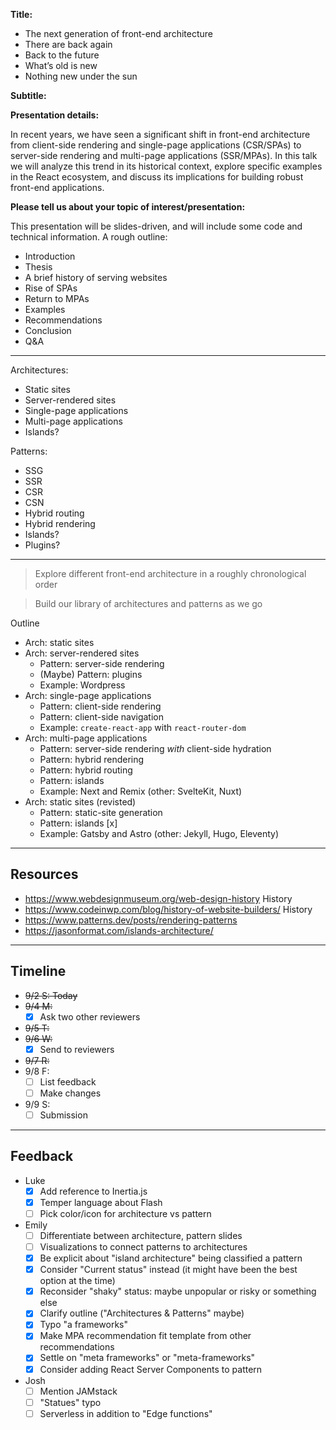 **Title:**

- The next generation of front-end architecture
- There are back again
- Back to the future
- What’s old is new
- Nothing new under the sun

**Subtitle:**

**Presentation details:**

In recent years, we have seen a significant shift in front-end architecture from
client-side rendering and single-page applications (CSR/SPAs) to server-side
rendering and multi-page applications (SSR/MPAs). In this talk we will analyze
this trend in its historical context, explore specific examples in the React
ecosystem, and discuss its implications for building robust front-end
applications.

**Please tell us about your topic of interest/presentation:**

This presentation will be slides-driven, and will include some code and
technical information. A rough outline:

- Introduction
- Thesis
- A brief history of serving websites
- Rise of SPAs
- Return to MPAs
- Examples
- Recommendations
- Conclusion
- Q&A

---

Architectures:

- Static sites
- Server-rendered sites
- Single-page applications
- Multi-page applications
- Islands?

Patterns:

- SSG
- SSR
- CSR
- CSN
- Hybrid routing
- Hybrid rendering
- Islands?
- Plugins?

---

> Explore different front-end architecture in a roughly chronological order

> Build our library of architectures and patterns as we go

Outline

- Arch: static sites
- Arch: server-rendered sites
  - Pattern: server-side rendering
  - (Maybe) Pattern: plugins
  - Example: Wordpress
- Arch: single-page applications
  - Pattern: client-side rendering
  - Pattern: client-side navigation
  - Example: `create-react-app` with `react-router-dom`
- Arch: multi-page applications
  - Pattern: server-side rendering _with_ client-side hydration
  - Pattern: hybrid rendering
  - Pattern: hybrid routing
  - Pattern: islands
  - Example: Next and Remix (other: SvelteKit, Nuxt)
- Arch: static sites (revisted)
  - Pattern: static-site generation
  - Pattern: islands [x]
  - Example: Gatsby and Astro (other: Jekyll, Hugo, Eleventy)

---

## Resources

- https://www.webdesignmuseum.org/web-design-history History
- https://www.codeinwp.com/blog/history-of-website-builders/ History
- https://www.patterns.dev/posts/rendering-patterns
- https://jasonformat.com/islands-architecture/

---

## Timeline

- ~~9/2 S: Today~~
- ~~9/4 M:~~
  - [x] Ask two other reviewers
- ~~9/5 T:~~
- ~~9/6 W:~~
  - [x] Send to reviewers
- ~~9/7 R:~~
- 9/8 F:
  - [ ] List feedback
  - [ ] Make changes
- 9/9 S:
  - [ ] Submission

---

## Feedback

- Luke
  - [x] Add reference to Inertia.js
  - [x] Temper language about Flash
  - [ ] Pick color/icon for architecture vs pattern
- Emily
  - [ ] Differentiate between architecture, pattern slides
  - [ ] Visualizations to connect patterns to architectures
  - [x] Be explicit about "island architecture" being classified a pattern
  - [x] Consider "Current status" instead (it might have been the best option at
        the time)
  - [x] Reconsider "shaky" status: maybe unpopular or risky or something else
  - [x] Clarify outline ("Architectures & Patterns" maybe)
  - [x] Typo "a frameworks"
  - [x] Make MPA recommendation fit template from other recommendations
  - [x] Settle on "meta frameworks" or "meta-frameworks"
  - [x] Consider adding React Server Components to pattern
- Josh
  - [ ] Mention JAMstack
  - [ ] "Statues" typo
  - [ ] Serverless in addition to "Edge functions"
